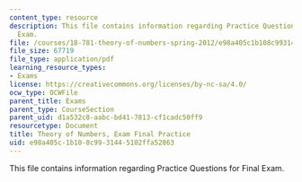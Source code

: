 ```yaml
---
content_type: resource
description: This file contains information regarding Practice Questions for Final
  Exam.
file: /courses/18-781-theory-of-numbers-spring-2012/e98a405c1b108c9931445102ffa52863_MIT18_871S12_practfinal.pdf
file_size: 67719
file_type: application/pdf
learning_resource_types:
- Exams
license: https://creativecommons.org/licenses/by-nc-sa/4.0/
ocw_type: OCWFile
parent_title: Exams
parent_type: CourseSection
parent_uid: d1a532c8-aabc-bd41-7813-cf1cadc50ff9
resourcetype: Document
title: Theory of Numbers, Exam Final Practice
uid: e98a405c-1b10-8c99-3144-5102ffa52863
---
```

This file contains information regarding Practice Questions for Final Exam.
